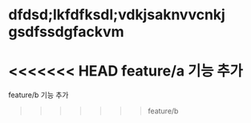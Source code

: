 # dfdsd;lkfdfksdl;vdkjsaknvvcnkj gsdfssdgfackvm
<<<<<<< HEAD
feature/a 기능 추가
=======
feature/b 기능 추가
>>>>>>> feature/b
